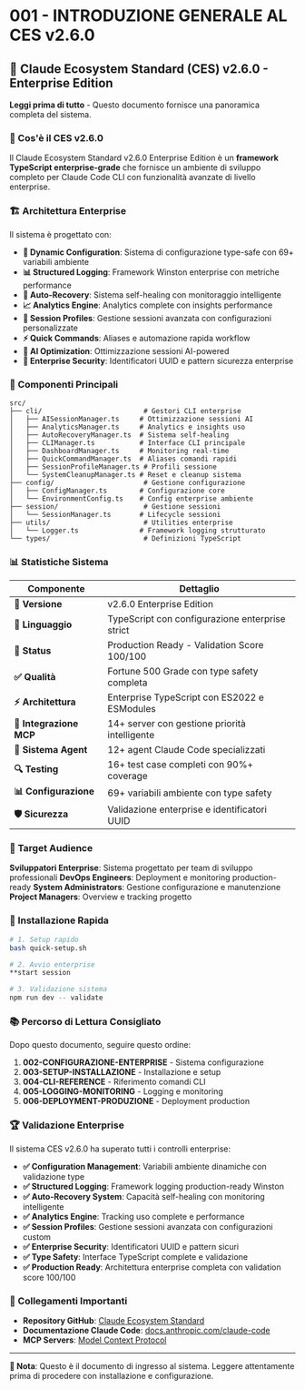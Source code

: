 # 001 - INTRODUZIONE GENERALE AL CES v2.6.0

## 🏢 Claude Ecosystem Standard (CES) v2.6.0 - Enterprise Edition

**Leggi prima di tutto** - Questo documento fornisce una panoramica completa del sistema.

### 🎯 Cos'è il CES v2.6.0

Il Claude Ecosystem Standard v2.6.0 Enterprise Edition è un **framework TypeScript enterprise-grade** che fornisce un ambiente di sviluppo completo per Claude Code CLI con funzionalità avanzate di livello enterprise.

### 🏗️ Architettura Enterprise

Il sistema è progettato con:

- **🔧 Dynamic Configuration**: Sistema di configurazione type-safe con 69+ variabili ambiente
- **📊 Structured Logging**: Framework Winston enterprise con metriche performance
- **🔄 Auto-Recovery**: Sistema self-healing con monitoraggio intelligente
- **📈 Analytics Engine**: Analytics complete con insights performance
- **🎯 Session Profiles**: Gestione sessioni avanzata con configurazioni personalizzate
- **⚡ Quick Commands**: Aliases e automazione rapida workflow
- **🤖 AI Optimization**: Ottimizzazione sessioni AI-powered
- **🔐 Enterprise Security**: Identificatori UUID e pattern sicurezza enterprise

### 💎 Componenti Principali

```
src/
├── cli/                         # Gestori CLI enterprise
│   ├── AISessionManager.ts     # Ottimizzazione sessioni AI
│   ├── AnalyticsManager.ts     # Analytics e insights uso
│   ├── AutoRecoveryManager.ts  # Sistema self-healing
│   ├── CLIManager.ts           # Interface CLI principale
│   ├── DashboardManager.ts     # Monitoring real-time
│   ├── QuickCommandManager.ts  # Aliases comandi rapidi
│   ├── SessionProfileManager.ts # Profili sessione
│   └── SystemCleanupManager.ts # Reset e cleanup sistema
├── config/                      # Gestione configurazione
│   ├── ConfigManager.ts        # Configurazione core
│   └── EnvironmentConfig.ts    # Config enterprise ambiente
├── session/                     # Gestione sessioni
│   └── SessionManager.ts       # Lifecycle sessioni
├── utils/                       # Utilities enterprise
│   └── Logger.ts               # Framework logging strutturato
└── types/                       # Definizioni TypeScript
```

### 📊 Statistiche Sistema

| Componente | Dettaglio |
|------------|-----------|
| **🚀 Versione** | v2.6.0 Enterprise Edition |
| **🔷 Linguaggio** | TypeScript con configurazione enterprise strict |
| **🎯 Status** | Production Ready - Validation Score 100/100 |
| **✅ Qualità** | Fortune 500 Grade con type safety completa |
| **⚡ Architettura** | Enterprise TypeScript con ES2022 e ESModules |
| **🔌 Integrazione MCP** | 14+ server con gestione priorità intelligente |
| **🤖 Sistema Agent** | 12+ agent Claude Code specializzati |
| **🔍 Testing** | 16+ test case completi con 90%+ coverage |
| **📊 Configurazione** | 69+ variabili ambiente con type safety |
| **🛡️ Sicurezza** | Validazione enterprise e identificatori UUID |

### 🎯 Target Audience

**Sviluppatori Enterprise**: Sistema progettato per team di sviluppo professionali
**DevOps Engineers**: Deployment e monitoring production-ready
**System Administrators**: Gestione configurazione e manutenzione
**Project Managers**: Overview e tracking progetto

### 🚀 Installazione Rapida

```bash
# 1. Setup rapido
bash quick-setup.sh

# 2. Avvio enterprise
**start session

# 3. Validazione sistema
npm run dev -- validate
```

### 📚 Percorso di Lettura Consigliato

Dopo questo documento, seguire questo ordine:

1. **002-CONFIGURAZIONE-ENTERPRISE** - Sistema configurazione
2. **003-SETUP-INSTALLAZIONE** - Installazione e setup
3. **004-CLI-REFERENCE** - Riferimento comandi CLI
4. **005-LOGGING-MONITORING** - Logging e monitoring
5. **006-DEPLOYMENT-PRODUZIONE** - Deployment production

### 🏆 Validazione Enterprise

Il sistema CES v2.6.0 ha superato tutti i controlli enterprise:

- **✅ Configuration Management**: Variabili ambiente dinamiche con validazione type
- **✅ Structured Logging**: Framework logging production-ready Winston
- **✅ Auto-Recovery System**: Capacità self-healing con monitoring intelligente
- **✅ Analytics Engine**: Tracking uso complete e performance
- **✅ Session Profiles**: Gestione sessioni avanzata con configurazioni custom
- **✅ Enterprise Security**: Identificatori UUID e pattern sicuri
- **✅ Type Safety**: Interface TypeScript complete e validazione
- **✅ Production Ready**: Architettura enterprise completa con validation score 100/100

### 🔗 Collegamenti Importanti

- **Repository GitHub**: [Claude Ecosystem Standard](https://github.com/anthropics/claude-ecosystem-standard)
- **Documentazione Claude Code**: [docs.anthropic.com/claude-code](https://docs.anthropic.com/claude-code)
- **MCP Servers**: [Model Context Protocol](https://modelcontextprotocol.io/)

---

**📌 Nota**: Questo è il documento di ingresso al sistema. Leggere attentamente prima di procedere con installazione e configurazione.